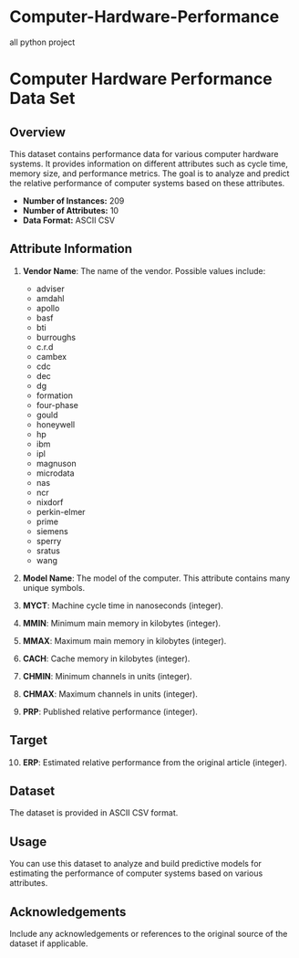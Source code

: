 # Computer-Hardware-Performance
all python project
# Computer Hardware Performance Data Set

## Overview

This dataset contains performance data for various computer hardware systems. It provides information on different attributes such as cycle time, memory size, and performance metrics. The goal is to analyze and predict the relative performance of computer systems based on these attributes.

- **Number of Instances:** 209
- **Number of Attributes:** 10
- **Data Format:** ASCII CSV

## Attribute Information

1. **Vendor Name**: The name of the vendor. Possible values include:
   - adviser
   - amdahl
   - apollo
   - basf
   - bti
   - burroughs
   - c.r.d
   - cambex
   - cdc
   - dec
   - dg
   - formation
   - four-phase
   - gould
   - honeywell
   - hp
   - ibm
   - ipl
   - magnuson
   - microdata
   - nas
   - ncr
   - nixdorf
   - perkin-elmer
   - prime
   - siemens
   - sperry
   - sratus
   - wang

2. **Model Name**: The model of the computer. This attribute contains many unique symbols.

3. **MYCT**: Machine cycle time in nanoseconds (integer).

4. **MMIN**: Minimum main memory in kilobytes (integer).

5. **MMAX**: Maximum main memory in kilobytes (integer).

6. **CACH**: Cache memory in kilobytes (integer).

7. **CHMIN**: Minimum channels in units (integer).

8. **CHMAX**: Maximum channels in units (integer).

9. **PRP**: Published relative performance (integer).

## Target

10. **ERP**: Estimated relative performance from the original article (integer).

## Dataset

The dataset is provided in ASCII CSV format.

## Usage

You can use this dataset to analyze and build predictive models for estimating the performance of computer systems based on various attributes.

## Acknowledgements

Include any acknowledgements or references to the original source of the dataset if applicable.
